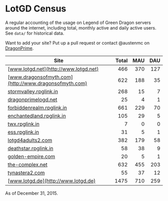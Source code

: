 # LotGD Census
A regular accounting of the usage on Legend of Green Dragon servers around the internet, including total, monthly active and daily active users. See `data/` for historical data.

Want to add your site? Put up a pull request or contact @austenmc on [DragonPrime](http://dragonprime.net).


Site | Total | MAU | DAU
--- | ---:| ---:| ---:
[www.lotgd.net](http://www.lotgd.net)|466|370|127
[www.dragonsofmyth.com](http://www.dragonsofmyth.com)|622|188|35
[stormvalley.rpglink.in](http://stormvalley.rpglink.in)|268|15|7
[dragonprimelogd.net](http://dragonprimelogd.net)|25|4|1
[forbiddenrealm.rpglink.in](http://forbiddenrealm.rpglink.in)|661|229|70
[enchantedland.rpglink.in](http://enchantedland.rpglink.in)|105|29|5
[twx.rpglink.in](http://twx.rpglink.in)|7|0|0
[ess.rpglink.in](http://ess.rpglink.in)|31|5|1
[lotgd4adults2.com](http://lotgd4adults2.com)|382|179|58
[deathstar.rpglink.in](http://deathstar.rpglink.in)|58|38|9
[golden-empire.com](http://golden-empire.com)|20|5|1
[the-complex.net](http://the-complex.net)|632|455|203
[tynastera2.com](http://tynastera2.com)|55|37|12
[www.lotgd.de](http://www.lotgd.de)|1475|710|259

As of December 31, 2015.
